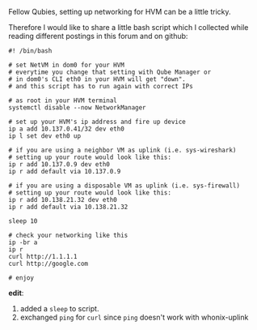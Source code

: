 Fellow Qubies, setting up networking for HVM can be a little tricky.

Therefore I would like to share a little bash script which I collected while reading different postings in this forum and on github:
```
#! /bin/bash

# set NetVM in dom0 for your HVM 
# everytime you change that setting with Qube Manager or
# in dom0's CLI eth0 in your HVM will get "down".
# and this script has to run again with correct IPs

# as root in your HVM terminal
systemctl disable --now NetworkManager

# set up your HVM's ip address and fire up device
ip a add 10.137.0.41/32 dev eth0
ip l set dev eth0 up

# if you are using a neighbor VM as uplink (i.e. sys-wireshark)
# setting up your route would look like this:
ip r add 10.137.0.9 dev eth0
ip r add default via 10.137.0.9 

# if you are using a disposable VM as uplink (i.e. sys-firewall)
# setting up your route would look like this:
ip r add 10.138.21.32 dev eth0
ip r add default via 10.138.21.32

sleep 10

# check your networking like this
ip -br a
ip r
curl http://1.1.1.1
curl http://google.com

# enjoy
```

**edit**:
1. added a `sleep` to script.
2. exchanged `ping` for `curl` since `ping` doesn't work with whonix-uplink